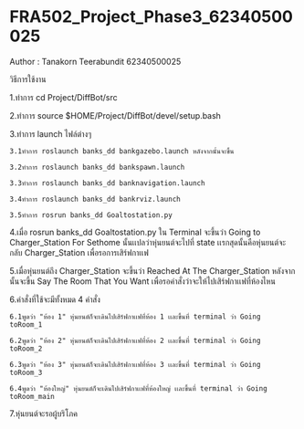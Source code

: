 # FRA502_Project_Phase3_62340500025
Author : Tanakorn Teerabundit 62340500025

วิธีการใช้งาน

1.ทำการ cd Project/DiffBot/src

2.ทำการ source $HOME/Project/DiffBot/devel/setup.bash

3.ทำการ launch ไฟล์ต่างๆ

    3.1ทำการ roslaunch banks_dd bankgazebo.launch หลังจากนั้นจะขึ้น

    3.2ทำการ roslaunch banks_dd bankspawn.launch

    3.3ทำการ roslaunch banks_dd banknavigation.launch

    3.4ทำการ roslaunch banks_dd bankrviz.launch

    3.5ทำการ rosrun banks_dd Goaltostation.py

4.เมื่อ rosrun banks_dd Goaltostation.py ใน Terminal จะขึ้นว่า Going to Charger_Station For Sethome นั้นเเปลว่าหุ่นยนต์จะไปที่ state เเรกสุดนั้นคือหุ่นยนต์จะกลับ Charger_Station เพื่อรอการเสิร์ฟกาเเฟ

5.เมื่อหุ่นยนต์ถึง Charger_Station จะขึ้นว่า Reached At The Charger_Station หลังจากนั้นจะขึ้น Say The Room That You Want เพื่อรอคำสั่งว่าจะให้ไปเสิร์ฟกาเเฟที่ห้องไหน

6.คำสั่งที่ใช้จะมีทั้งหมด 4 คำสั่ง 

    6.1พูดว่า "ห้อง 1" หุ่นยนต์ก็จะเดินไปเสิร์ฟกาเเฟที่ห้อง 1 เเละขึ้นที่ terminal ว่า Going toRoom_1
    
    6.2พูดว่า "ห้อง 2" หุ่นยนต์ก็จะเดินไปเสิร์ฟกาเเฟที่ห้อง 2 เเละขึ้นที่ terminal ว่า Going toRoom_2
    
    6.3พูดว่า "ห้อง 3" หุ่นยนต์ก็จะเดินไปเสิร์ฟกาเเฟที่ห้อง 3 เเละขึ้นที่ terminal ว่า Going toRoom_3
    
    6.4พูดว่า "ห้องใหญ่" หุ่นยนต์ก็จะเดินไปเสิร์ฟกาเเฟที่ห้องใหญ่ เเละขึ้นที่ terminal ว่า Going toRoom_main

7.หุ่นยนต์จะรอผู้บริโภค
